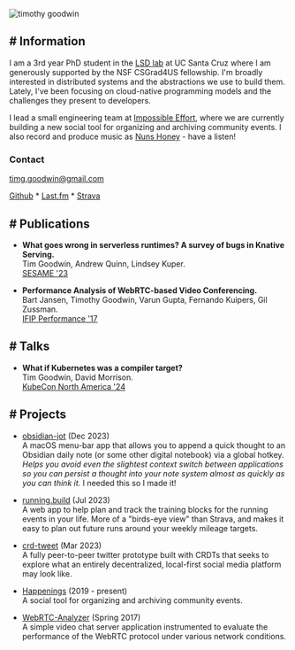 ![timothy goodwin](/images/timothy_goodwin-3-2.jpg)
## # Information

I am a 3rd year PhD student in the [LSD lab](https://lsd.ucsc.edu) at UC Santa Cruz where I am generously supported by the NSF CSGrad4US fellowship. I'm broadly interested in distributed systems and the abstractions we use to build them. Lately, I've been focusing on cloud-native programming models and the challenges they present to developers.

I lead a small engineering team at [Impossible Effort](https://impossible-effort.com), where we are currently building a new social tool for organizing and archiving community events. I also record and produce music as [Nuns Honey](https://nunshoney.bandcamp.com) - have a listen!

### Contact
timg.goodwin@gmail.com

[Github](https://github.com/tgoodwin) * [Last.fm](https://www.last.fm/user/timbadlose) * [Strava](https://www.strava.com/athletes/43726571)

## # Publications
- **What goes wrong in serverless runtimes? A survey of bugs in Knative Serving.**\
Tim Goodwin, Andrew Quinn, Lindsey Kuper.\
[SESAME '23](https://sesame23.github.io)

- **Performance Analysis of WebRTC-based Video Conferencing.**\
Bart Jansen, Timothy Goodwin, Varun Gupta, Fernando Kuipers, Gil Zussman.\
[IFIP Performance '17](https://dl.acm.org/toc/sigmetrics/2018/45/3)

## # Talks
- **What if Kubernetes was a compiler target?**\
Tim Goodwin, David Morrison.\
[KubeCon North America '24](https://kccncna2024.sched.com/event/1i7pc/what-if-kubernetes-was-a-compiler-target-david-morrison-applied-computing-research-labs-tim-goodwin-uc-santa-cruz)

## # Projects
- [obsidian-jot](https://github.com/tgoodwin/obsidian-jot) (Dec 2023)\
A macOS menu-bar app that allows you to append a quick thought to an Obsidian daily note (or some other digital notebook) via a global hotkey. _Helps you avoid even the slightest context switch between applications so you can persist a thought into your note system almost as quickly as you can think it._ I needed this so I made it!

- [running.build](https://running.build) (Jul 2023)\
A web app to help plan and track the training blocks for the running events in your life. More of a "birds-eye view" than Strava, and makes it easy to plan out future runs around your weekly mileage targets.

- [crd-tweet](https://github.com/tgoodwin/crd-tweet) (Mar 2023)\
A fully peer-to-peer twitter prototype built with CRDTs that seeks to explore what an entirely decentralized, local-first social media platform may look like.

- [Happenings](https://whatshappenings.com) (2019 - present)\
A social tool for organizing and archiving community events.

- [WebRTC-Analyzer](https://github.com/tgoodwin/webRTC-analyzer) (Spring 2017)\
A simple video chat server application instrumented to evaluate the performance of the WebRTC protocol under various network conditions.

<!--- [The Netflix Stream](https://discrete.events/netflix-model) (May 2017)\-->
<!--Essay on the Netflix Stream as a media artifact that explores the connections between internet topology, streaming infrastructure, consumer subjectivity, and environmental consequence.-->
<!---->
<!--- [Blur](https://github.com/dextercallender/blur) (Dec 2016)\-->
<!--A simple, C-like programming language for fast image manipulation and ASCII art creation.-->

<!--- [my ad net](https://my-ad-net.appspot.com/) (Aug 2016)\-->
<!--A ~~live updating~~ visualization of every ad server that exchanges data with my apartment’s local area network. A reciprocal tracking of the systems that collect personal information to serve targeted advertisements. (system offline, site served statically as of 2018).-->
<!---->
<!--- [birdhouse](https://discrete.events/birdhouse/) (Apr 2016)\-->
<!--Website for the Alpha Delta Phi society's birdhouse event that was held on April 16, 2016.-->
<!---->
<!--- [what are you doing](http://tgoodwin.github.io/what-are-you-doing) (Jul 2015)\-->
<!--An instant message love journey involving you and someone else. Please use Chrome for best experience.-->
<!---->
<!--- [Went To Japan](http://tgoodwin.github.io/went-to-japan) (May 2015)\-->
<!--A photo essay and JPEG encoding experiment as my final project for the [Columbia University Japan Study Tour](https://www.college.columbia.edu/news/columbia-university-japan-study-tour-announced).-->

